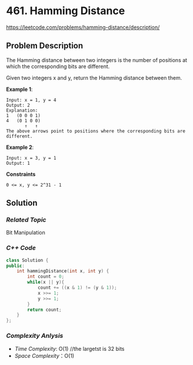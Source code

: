 # 461. Hamming Distance
https://leetcode.com/problems/hamming-distance/description/

## Problem Description

The Hamming distance between two integers is the number of positions at which the corresponding bits are different.

Given two integers x and y, return the Hamming distance between them.

**Example 1**:
```
Input: x = 1, y = 4
Output: 2
Explanation:
1   (0 0 0 1)
4   (0 1 0 0)
       ↑   ↑
The above arrows point to positions where the corresponding bits are different.
```
**Example 2**:
```
Input: x = 3, y = 1
Output: 1
```

**Constraints**
```
0 <= x, y <= 2^31 - 1
```

## Solution

### _Related Topic_
   Bit Manipulation

### _C++ Code_
```cpp
class Solution {
public:
    int hammingDistance(int x, int y) {
        int count = 0;
        while(x || y){
            count += ((x & 1) != (y & 1));
            x >>= 1;
            y >>= 1;
        }
        return count;
    }
};
```

### _Complexity Anlysis_
- _Time Complexity_: O(1)  //the largetst is 32 bits
- _Space Complexity_：O(1)
